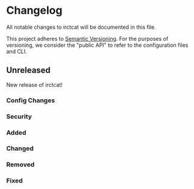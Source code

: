 # Changelog
All notable changes to irctcat will be documented in this file.

This project adheres to [Semantic Versioning](http://semver.org/). For the purposes of versioning, we consider the "public API" to refer to the configuration files and CLI.


## Unreleased
New release of irctcat!

### Config Changes

### Security

### Added

### Changed

### Removed

### Fixed
